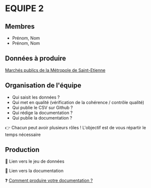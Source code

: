 # EQUIPE 2

## Membres

- Prénom, Nom
- Prénom, Nom

## Données à produire

[Marchés publics de la Métropole de Saint-Etienne](/README.md#marchés-publics-de-la-métropole-de-saint-etienne)

## Organisation de l'équipe

- Qui saisit les données ? 
- Qui met en qualité (vérification de la cohérence / contrôle qualité)
- Qui publie le CSV sur Github ?
- Qui rédige la documentation ?
- Qui publie la documentation ?

👉 Chacun peut avoir plusieurs rôles ! L'objectif est de vous répartir le temps nécessaire

## Production

🔗 Lien vers le jeu de données

🔗 Lien vers la documentation

❓ [Comment produire votre documentation ?](/README.md#-la-documentation)
